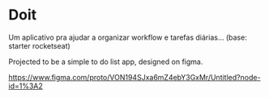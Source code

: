 # Doit
Um aplicativo pra ajudar a organizar workflow e tarefas diárias... (base: starter rocketseat)

Projected to be a simple to do list app, designed on figma.

https://www.figma.com/proto/VON194SJxa6mZ4ebY3GxMr/Untitled?node-id=1%3A2
